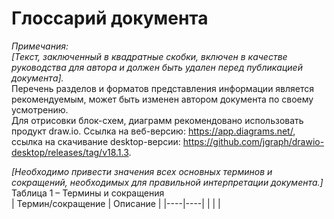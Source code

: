 # Глоссарий документа

*Примечания:*  
*[Текст, заключенный в квадратные скобки, включен в качестве руководства для автора и должен быть удален перед публикацией документа].*  
Перечень разделов и форматов представления информации является рекомендуемым, может быть изменен автором документа по своему усмотрению.  
Для отрисовки блок-схем, диаграмм рекомендовано использовать продукт draw.io. Ссылка на веб-версию: https://app.diagrams.net/, ссылка на скачивание desktop-версии: https://github.com/jgraph/drawio-desktop/releases/tag/v18.1.3.

*[Необходимо привести значения всех основных терминов и сокращений, необходимых для правильной интерпретации документа.]*  
Таблица 1 – Термины и сокращения  
| Термин/сокращение | Описание |
|----|----|
|  |  |